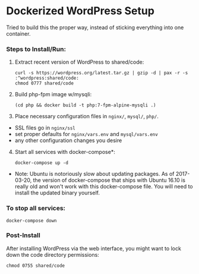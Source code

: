 # Dockerized WordPress Setup

Tried to build this the proper way, instead of sticking everything into one
container.

### Steps to Install/Run:

1. Extract recent version of WordPress to shared/code:

    ```
    curl -s https://wordpress.org/latest.tar.gz | gzip -d | pax -r -s :^wordpress:shared/code:
    chmod 0777 shared/code
    ```

2. Build php-fpm image w/mysqli:

    ```
    (cd php && docker build -t php:7-fpm-alpine-mysqli .)
    ```

3. Place necessary configuration files in `nginx/`, `mysql/`, `php/`.

  * SSL files go in `nginx/ssl`
  * set proper defaults for `nginx/vars.env` and `mysql/vars.env`
  * any other configuration changes you desire

4. Start all services with docker-compose\*:

    ```
    docker-compose up -d
    ```

* Note: Ubuntu is notoriously slow about updating packages. As of 2017-03-20, the version of docker-compose that ships with Ubuntu 16.10 is really old and won't work with this docker-compose file. You will need to install the updated binary yourself.

### To stop all services:

    docker-compose down

### Post-Install

After installing WordPress via the web interface, you might want to lock down the code directory permissions:

    chmod 0755 shared/code
